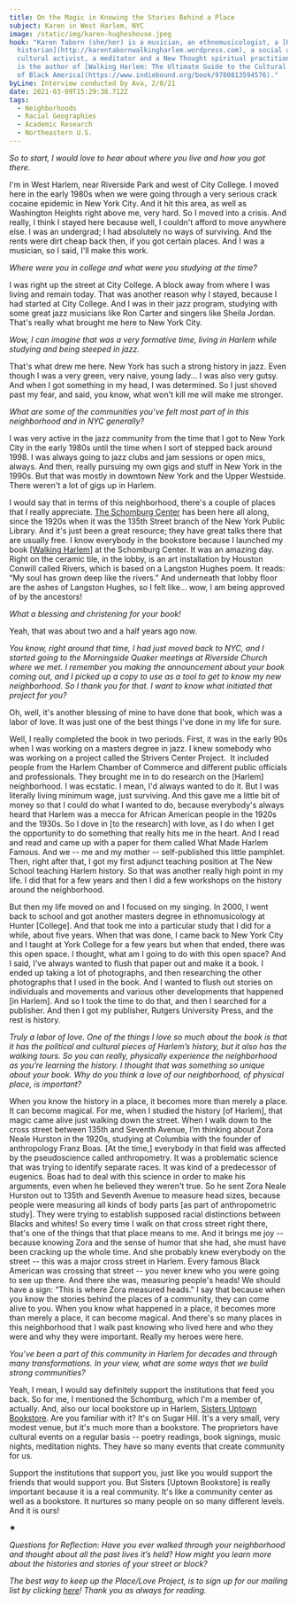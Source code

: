 ```yaml
---
title: On the Magic in Knowing the Stories Behind a Place
subject: Karen in West Harlem, NYC
image: /static/img/karen-hugheshouse.jpeg
hook: "Karen Taborn (she/her) is a musician, an ethnomusicologist, a [Harlem
  historian](http://karentabornwalkingharlem.wordpress.com), a social and
  cultural activist, a meditator and a New Thought spiritual practitioner. She
  is the author of [Walking Harlem: The Ultimate Guide to the Cultural Capital
  of Black America](https://www.indiebound.org/book/9780813594576)."
byLine: Interview conducted by Ava, 2/8/21
date: 2021-03-09T15:29:38.712Z
tags:
  - Neighborhoods
  - Racial Geographies
  - Academic Research
  - Northeastern U.S.
---
```

*So to start, I would love to hear about where you live and how you got there.* 

I'm in West Harlem, near Riverside Park and west of City College. I moved here in the early 1980s when we were going through a very serious crack cocaine epidemic in New York City. And it hit this area, as well as Washington Heights right above me, very hard. So I moved into a crisis. And really, I think I stayed here because well, I couldn't afford to move anywhere else. I was an undergrad; I had absolutely no ways of surviving. And the rents were dirt cheap back then, if you got certain places. And I was a musician, so I said, I'll make this work.

*Where were you in college and what were you studying at the time?*

I was right up the street at City College. A block away from where I was living and remain today. That was another reason why I stayed, because I had started at City College. And I was in their jazz program, studying with some great jazz musicians like Ron Carter and singers like Sheila Jordan. That's really what brought me here to New York City.

*Wow, I can imagine that was a very formative time, living in Harlem while studying and being steeped in jazz.*

That's what drew me here. New York has such a strong history in jazz. Even though I was a very green, very naive, young lady... I was also very gutsy. And when I got something in my head, I was determined. So I just shoved past my fear, and said, you know, what won't kill me will make me stronger.

*What are some of the communities you’ve felt most part of in this neighborhood and in NYC generally?*

I was very active in the jazz community from the time that I got to New York City in the early 1980s until the time when I sort of stepped back around 1998. I was always going to jazz clubs and jam sessions or open mics, always. And then, really pursuing my own gigs and stuff in New York in the 1990s. But that was mostly in downtown New York and the Upper Westside. There weren't a lot of gigs up in Harlem. 

I would say that in terms of this neighborhood, there's a couple of places that I really appreciate. [The Schomburg Center](https://www.nypl.org/locations/schomburg) has been here all along, since the 1920s when it was the 135th Street branch of the New York Public Library. And it's just been a great resource; they have great talks there that are usually free. I know everybody in the bookstore because I launched my book [[Walking Harlem](http://karentabornwalkingharlem.wordpress.com)] at the Schomburg Center. It was an amazing day. Right on the ceramic tile, in the lobby, is an art installation by Houston Conwill called Rivers, which is based on a Langston Hughes poem. It reads: “My soul has grown deep like the rivers.” And underneath that lobby floor are the ashes of Langston Hughes, so I felt like... wow, I am being approved of by the ancestors!

*What a blessing and christening for your book!*

Yeah, that was about two and a half years ago now.

*You know, right around that time, I had just moved back to NYC, and I started going to the Morningside Quaker meetings at Riverside Church where we met. I remember you making the announcement about your book coming out, and I picked up a copy to use as a tool to get to know my new neighborhood. So I thank you for that. I want to know what initiated that project for you?* 

Oh, well, it's another blessing of mine to have done that book, which was a labor of love. It was just one of the best things I've done in my life for sure. 

Well, I really completed the book in two periods. First, it was in the early 90s when I was working on a masters degree in jazz. I knew somebody who was working on a project called the Strivers Center Project.  It included people from the Harlem Chamber of Commerce and different public officials and professionals. They brought me in to do research on the \[Harlem] neighborhood. I was ecstatic. I mean, I'd always wanted to do it. But I was literally living minimum wage, just surviving. And this gave me a little bit of money so that I could do what I wanted to do, because everybody's always heard that Harlem was a mecca for African American people in the 1920s and the 1930s. So I dove in \[to the research] with love, as I do when I get the opportunity to do something that really hits me in the heart. And I read and read and came up with a paper for them called What Made Harlem Famous. And we -- me and my mother -- self-published this little pamphlet. Then, right after that, I got my first adjunct teaching position at The New School teaching Harlem history. So that was another really high point in my life. I did that for a few years and then I did a few workshops on the history around the neighborhood. 

But then my life moved on and I focused on my singing. In 2000, I went back to school and got another masters degree in ethnomusicology at Hunter \[College]. And that took me into a particular study that I did for a while, about five years. When that was done, I came back to New York City and I taught at York College for a few years but when that ended, there was this open space. I thought, what am I going to do with this open space? And I said, I've always wanted to flush that paper out and make it a book. I ended up taking a lot of photographs, and then researching the other photographs that I used in the book. And I wanted to flush out stories on individuals and movements and various other developments that happened \[in Harlem]. And so I took the time to do that, and then I searched for a publisher. And then I got my publisher, Rutgers University Press, and the rest is history.

*Truly a labor of love. One of the things I love so much about the book is that it has the political and cultural pieces of Harlem’s history, but it also has the walking tours. So you can really, physically experience the neighborhood as you’re learning the history. I thought that was something so unique about your book. Why do you think a love of our neighborhood, of physical place, is important?* 

When you know the history in a place, it becomes more than merely a place. It can become magical. For me, when I studied the history \[of Harlem], that magic came alive just walking down the street. When I walk down to the cross street between 135th and Seventh Avenue, I’m thinking about Zora Neale Hurston in the 1920s, studying at Columbia with the founder of anthropology Franz Boas. \[At the time,] everybody in that field was affected by the pseudoscience called anthropometry. It was a problematic science that was trying to identify separate races. It was kind of a predecessor of eugenics. Boas had to deal with this science in order to make his arguments, even when he believed they weren't true. So he sent Zora Neale Hurston out to 135th and Seventh Avenue to measure head sizes, because people were measuring all kinds of body parts \[as part of anthropometric study]. They were trying to establish supposed racial distinctions between Blacks and whites! So every time I walk on that cross street right there, that's one of the things that that place means to me. And it brings me joy -- because knowing Zora and the sense of humor that she had, she must have been cracking up the whole time. And she probably knew everybody on the street -- this was a major cross street in Harlem. Every famous Black American was crossing that street -- you never knew who you were going to see up there. And there she was, measuring people's heads! We should have a sign: “This is where Zora measured heads." I say that because when you know the stories behind the places of a community, they can come alive to you. When you know what happened in a place, it becomes more than merely a place, it can become magical. And there's so many places in this neighborhood that I walk past knowing who lived here and who they were and why they were important. Really my heroes were here.

*You’ve been a part of this community in Harlem for decades and through many transformations. In your view, what are some ways that we build strong communities?* 

Yeah, I mean, I would say definitely support the institutions that feed you back. So for me, I mentioned the Schomburg, which I'm a member of, actually. And, also our local bookstore up in Harlem, [Sisters Uptown Bookstore](http://www.sistersuptownbookstore.com/#about-us). Are you familiar with it? It's on Sugar Hill. It's a very small, very modest venue, but it's much more than a bookstore. The proprietors have cultural events on a regular basis -- poetry readings, book signings, music nights, meditation nights. They have so many events that create community for us. 

Support the institutions that support you, just like you would support the friends that would support you. But Sisters \[Uptown Bookstore] is really important because it is a real community. It's like a community center as well as a bookstore. It nurtures so many people on so many different levels. And it is ours!

<div>✷</div>

*Questions for Reflection: Have you ever walked through your neighborhood and thought about all the past lives it’s held? How might you learn more about the histories and stories of your street or block?*

*The best way to keep up the Place/Love Project, is to sign up for our mailing list by clicking [here](https://placeloveproject.substack.com/welcome)! Thank you as always for reading.*